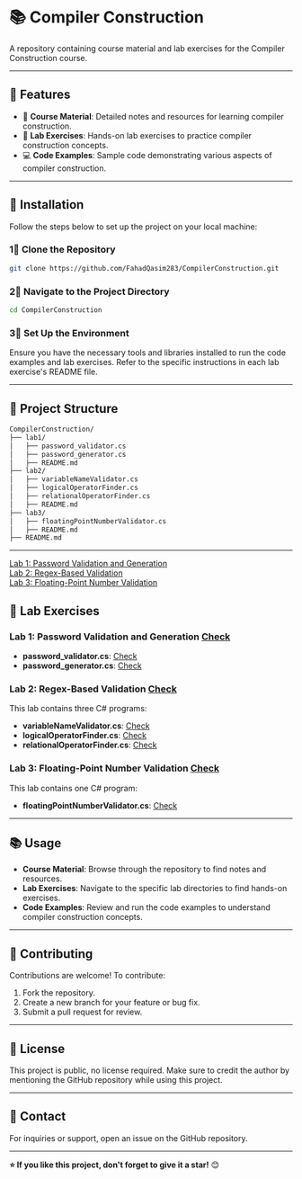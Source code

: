 # 📚 Compiler Construction

A repository containing course material and lab exercises for the Compiler Construction course.

---

## 👋 Features

- 🔧 **Course Material**: Detailed notes and resources for learning compiler construction.
- 🧪 **Lab Exercises**: Hands-on lab exercises to practice compiler construction concepts.
- 💻 **Code Examples**: Sample code demonstrating various aspects of compiler construction.

---

## 🚀 Installation

Follow the steps below to set up the project on your local machine:

### 1⃣ Clone the Repository

```bash
git clone https://github.com/FahadQasim283/CompilerConstruction.git
``` 
### 2⃣ Navigate to the Project Directory
```bash
cd CompilerConstruction
```
### 3⃣ Set Up the Environment
Ensure you have the necessary tools and libraries installed to run the code examples and lab exercises. Refer to the specific instructions in each lab exercise's README file.

---

## 📂 Project Structure

```bash
CompilerConstruction/
├── lab1/
│   ├── password_validator.cs
│   ├── password_generator.cs
│   ├── README.md
├── lab2/
│   ├── variableNameValidator.cs
│   ├── logicalOperatorFinder.cs
│   ├── relationalOperatorFinder.cs
│   ├── README.md
├── lab3/
│   ├── floatingPointNumberValidator.cs
│   ├── README.md
├── README.md
```

---

[Lab 1: Password Validation and Generation](https://github.com/FahadQasim283/CompilerConstruction/tree/master/lab1/)  
[Lab 2: Regex-Based Validation](https://github.com/FahadQasim283/CompilerConstruction/tree/master/lab2/)  
[Lab 3: Floating-Point Number Validation](https://github.com/FahadQasim283/CompilerConstruction/tree/master/lab3/)  

## 🧪 Lab Exercises

### Lab 1: Password Validation and Generation [Check](https://github.com/FahadQasim283/CompilerConstruction/tree/master/lab1/)

- **password_validator.cs**: [Check](https://github.com/FahadQasim283/CompilerConstruction/blob/master/lab1/password_validator.cs)
- **password_generator.cs**: [Check](https://github.com/FahadQasim283/CompilerConstruction/blob/master/lab1/password_generator.cs)     

### Lab 2: Regex-Based Validation [Check](https://github.com/FahadQasim283/CompilerConstruction/tree/master/lab2/)
This lab contains three C# programs:
- **variableNameValidator.cs**: [Check](https://github.com/FahadQasim283/CompilerConstruction/blob/master/lab2/variableNameValidator.cs)
- **logicalOperatorFinder.cs**: [Check](https://github.com/FahadQasim283/CompilerConstruction/blob/master/lab2/logicalOperatorFinder.cs)
- **relationalOperatorFinder.cs**: [Check](https://github.com/FahadQasim283/CompilerConstruction/blob/master/lab2/relationalOperatorFinder.cs)

### Lab 3: Floating-Point Number Validation [Check](https://github.com/FahadQasim283/CompilerConstruction/tree/master/lab3/)
This lab contains one C# program:
- **floatingPointNumberValidator.cs**: [Check](https://github.com/FahadQasim283/CompilerConstruction/blob/master/lab3/floatingPointNumberValidator.cs)

---

## 📚 Usage
- **Course Material**: Browse through the repository to find notes and resources.
- **Lab Exercises**: Navigate to the specific lab directories to find hands-on exercises.
- **Code Examples**: Review and run the code examples to understand compiler construction concepts.

---

## 🤝 Contributing
Contributions are welcome! To contribute:
1. Fork the repository.
2. Create a new branch for your feature or bug fix.
3. Submit a pull request for review.

---

## 📝 License
This project is public, no license required. Make sure to credit the author by mentioning the GitHub repository while using this project.

---

## 📧 Contact
For inquiries or support, open an issue on the GitHub repository.

---

**⭐️ If you like this project, don't forget to give it a star!** 😊